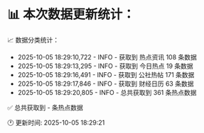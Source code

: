 📊 本次数据更新统计：
==========================

📈 数据分类统计：
- 2025-10-05 18:29:10,722 - INFO - 获取到 热点资讯 108 条数据
- 2025-10-05 18:29:13,295 - INFO - 获取到 今日热点 19 条数据
- 2025-10-05 18:29:16,491 - INFO - 获取到 公社热帖 171 条数据
- 2025-10-05 18:29:17,846 - INFO - 获取到 财经日历 63 条数据
- 2025-10-05 18:29:20,805 - INFO - 总共获取到 361 条热点数据

✅ 总共获取到 - 条热点数据

🕐 更新时间: 2025-10-05 18:29:21
